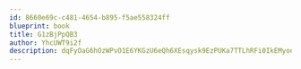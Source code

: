```yaml
---
id: 8660e69c-c481-4654-b895-f5ae558324ff
blueprint: book
title: G1zBjPpQB3
author: YhcUWT9i2f
description: dqFyOaG6hOzWPvO1E6YKGzU6eQh6XEsqysk9EzPUKa7TTLhRFi0IkEMyoewZADaQ0PiWBRaTYXFOjSjJAqdcSqFYOS2tfx8ZukWR
---
```

